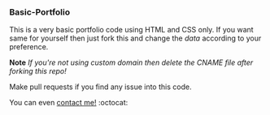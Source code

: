 ### Basic-Portfolio
This is a very basic portfolio code using HTML and CSS only. If you want same for yourself then just fork this and change the *data* according to your preference. 

**Note** *If you're not using custom domain then delete the CNAME file after forking this repo!*

Make pull requests if you find any issue into this code.

You can even [contact me!](mailto:nandkk07@gmail.com) :octocat:

